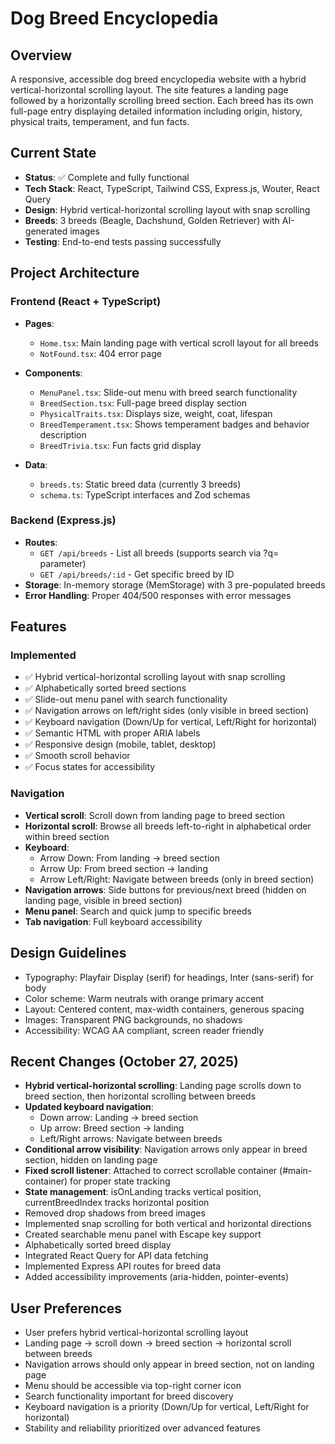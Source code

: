 # Dog Breed Encyclopedia

## Overview
A responsive, accessible dog breed encyclopedia website with a hybrid vertical-horizontal scrolling layout. The site features a landing page followed by a horizontally scrolling breed section. Each breed has its own full-page entry displaying detailed information including origin, history, physical traits, temperament, and fun facts.

## Current State
- **Status**: ✅ Complete and fully functional
- **Tech Stack**: React, TypeScript, Tailwind CSS, Express.js, Wouter, React Query
- **Design**: Hybrid vertical-horizontal scrolling layout with snap scrolling
- **Breeds**: 3 breeds (Beagle, Dachshund, Golden Retriever) with AI-generated images
- **Testing**: End-to-end tests passing successfully

## Project Architecture

### Frontend (React + TypeScript)
- **Pages**:
  - `Home.tsx`: Main landing page with vertical scroll layout for all breeds
  - `NotFound.tsx`: 404 error page

- **Components**:
  - `MenuPanel.tsx`: Slide-out menu with breed search functionality
  - `BreedSection.tsx`: Full-page breed display section
  - `PhysicalTraits.tsx`: Displays size, weight, coat, lifespan
  - `BreedTemperament.tsx`: Shows temperament badges and behavior description
  - `BreedTrivia.tsx`: Fun facts grid display

- **Data**:
  - `breeds.ts`: Static breed data (currently 3 breeds)
  - `schema.ts`: TypeScript interfaces and Zod schemas

### Backend (Express.js)
- **Routes**:
  - `GET /api/breeds` - List all breeds (supports search via ?q= parameter)
  - `GET /api/breeds/:id` - Get specific breed by ID
- **Storage**: In-memory storage (MemStorage) with 3 pre-populated breeds
- **Error Handling**: Proper 404/500 responses with error messages

## Features

### Implemented
- ✅ Hybrid vertical-horizontal scrolling layout with snap scrolling
- ✅ Alphabetically sorted breed sections
- ✅ Slide-out menu panel with search functionality
- ✅ Navigation arrows on left/right sides (only visible in breed section)
- ✅ Keyboard navigation (Down/Up for vertical, Left/Right for horizontal)
- ✅ Semantic HTML with proper ARIA labels
- ✅ Responsive design (mobile, tablet, desktop)
- ✅ Smooth scroll behavior
- ✅ Focus states for accessibility

### Navigation
- **Vertical scroll**: Scroll down from landing page to breed section
- **Horizontal scroll**: Browse all breeds left-to-right in alphabetical order within breed section
- **Keyboard**: 
  - Arrow Down: From landing → breed section
  - Arrow Up: From breed section → landing
  - Arrow Left/Right: Navigate between breeds (only in breed section)
- **Navigation arrows**: Side buttons for previous/next breed (hidden on landing page, visible in breed section)
- **Menu panel**: Search and quick jump to specific breeds
- **Tab navigation**: Full keyboard accessibility

## Design Guidelines
- Typography: Playfair Display (serif) for headings, Inter (sans-serif) for body
- Color scheme: Warm neutrals with orange primary accent
- Layout: Centered content, max-width containers, generous spacing
- Images: Transparent PNG backgrounds, no shadows
- Accessibility: WCAG AA compliant, screen reader friendly

## Recent Changes (October 27, 2025)
- **Hybrid vertical-horizontal scrolling**: Landing page scrolls down to breed section, then horizontal scrolling between breeds
- **Updated keyboard navigation**: 
  - Down arrow: Landing → breed section
  - Up arrow: Breed section → landing
  - Left/Right arrows: Navigate between breeds
- **Conditional arrow visibility**: Navigation arrows only appear in breed section, hidden on landing page
- **Fixed scroll listener**: Attached to correct scrollable container (#main-container) for proper state tracking
- **State management**: isOnLanding tracks vertical position, currentBreedIndex tracks horizontal position
- Removed drop shadows from breed images
- Implemented snap scrolling for both vertical and horizontal directions
- Created searchable menu panel with Escape key support
- Alphabetically sorted breed display
- Integrated React Query for API data fetching
- Implemented Express API routes for breed data
- Added accessibility improvements (aria-hidden, pointer-events)

## User Preferences
- User prefers hybrid vertical-horizontal scrolling layout
- Landing page → scroll down → breed section → horizontal scroll between breeds
- Navigation arrows should only appear in breed section, not on landing page
- Menu should be accessible via top-right corner icon
- Search functionality important for breed discovery
- Keyboard navigation is a priority (Down/Up for vertical, Left/Right for horizontal)
- Stability and reliability prioritized over advanced features

